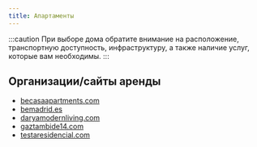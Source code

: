 ```yaml
---
title: Апартаменты
---
```


:::caution
При выборе дома обратите внимание на расположение, транспортную доступность, инфраструктуру, а также наличие услуг, которые вам необходимы.
:::

## Организации/сайты аренды

- [becasaapartments.com](https://www.becasaapartments.com/en/home)
- [bemadrid.es](https://bemadrid.es)
- [daryamodernliving.com](http://www.daryamodernliving.com)
- [gaztambide14.com](https://gaztambide14.com)
- [testaresidencial.com](https://www.testaresidencial.com)
